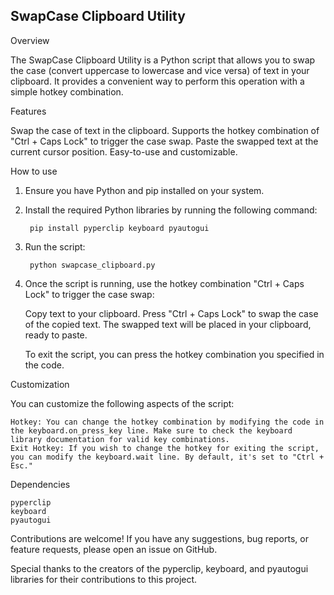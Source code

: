## SwapCase Clipboard Utility

Overview

The SwapCase Clipboard Utility is a Python script that allows you to swap the case (convert uppercase to lowercase and vice versa) of text in your clipboard. It provides a convenient way to perform this operation with a simple hotkey combination.


Features

Swap the case of text in the clipboard.
Supports the hotkey combination of "Ctrl + Caps Lock" to trigger the case swap.
Paste the swapped text at the current cursor position.
Easy-to-use and customizable.


How to use

1. Ensure you have Python and pip installed on your system.

2. Install the required Python libraries by running the following command:

        pip install pyperclip keyboard pyautogui

3. Run the script:

        python swapcase_clipboard.py

4. Once the script is running, use the hotkey combination "Ctrl + Caps Lock" to trigger the case swap:

    Copy text to your clipboard.
    Press "Ctrl + Caps Lock" to swap the case of the copied text.
    The swapped text will be placed in your clipboard, ready to paste.

    To exit the script, you can press the hotkey combination you specified in the code.


Customization

You can customize the following aspects of the script:
    
    Hotkey: You can change the hotkey combination by modifying the code in the keyboard.on_press_key line. Make sure to check the keyboard library documentation for valid key combinations.
    Exit Hotkey: If you wish to change the hotkey for exiting the script, you can modify the keyboard.wait line. By default, it's set to "Ctrl + Esc."


Dependencies

    pyperclip
    keyboard
    pyautogui



Contributions are welcome! If you have any suggestions, bug reports, or feature requests, please open an issue on GitHub.

Special thanks to the creators of the pyperclip, keyboard, and pyautogui libraries for their contributions to this project.
